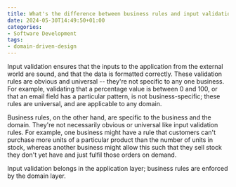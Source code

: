 ```yaml
---
title: What's the difference between business rules and input validation?
date: 2024-05-30T14:49:50+01:00
categories:
- Software Development
tags:
- domain-driven-design
---
```


Input validation ensures that the inputs to the application from the external world are sound, and that the data is formatted correctly. These validation rules are obvious and universal -- they're not specific to any one business. For example, validating that a percentage value is between 0 and 100, or that an email field has a particular pattern, is not business-specific; these rules are universal, and are applicable to any domain.

Business rules, on the other hand, are specific to the business and the domain. They're not necessarily obvious or universal like input validation rules. For example, one business might have a rule that customers can't purchase more units of a particular product than the number of units in stock, whereas another business might allow this such that they sell stock they don't yet have and just fulfil those orders on demand.

Input validation belongs in the application layer; business rules are enforced by the domain layer.
